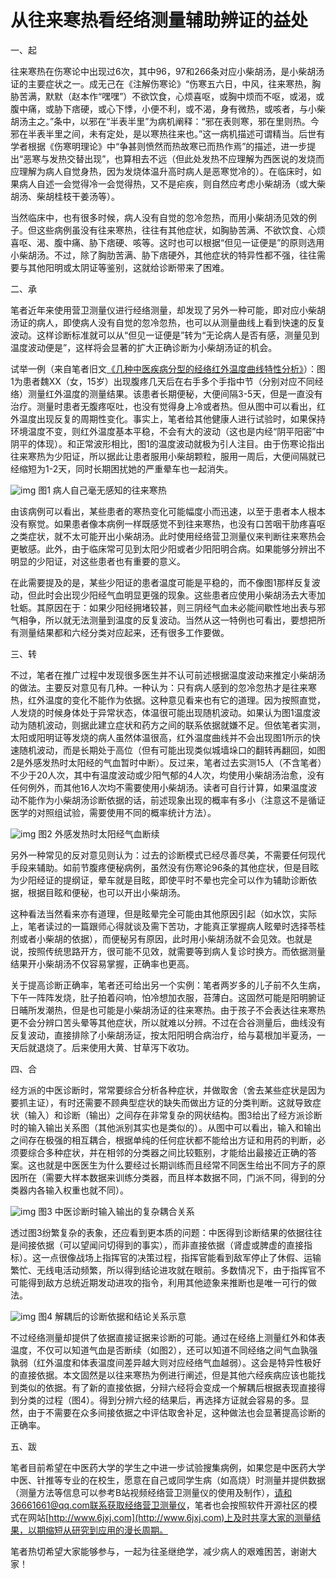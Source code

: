 # 从往来寒热看经络测量辅助辨证的益处



一、起

往来寒热在伤寒论中出现过6次，其中96，97和266条对应小柴胡汤，是小柴胡汤证的主要症状之一。成无己在《注解伤寒论》“伤寒五六日，中风，往来寒热，胸胁苦满，默默（赵本作“嘿嘿”）不欲饮食，心烦喜呕，或胸中烦而不呕，或渴，或腹中痛，或胁下痞硬，或心下悸，小便不利，或不渴，身有微热，或咳者，与小柴胡汤主之。”条中，以邪在“半表半里”为病机阐释：“邪在表则寒，邪在里则热。今邪在半表半里之间，未有定处，是以寒热往来也。”这一病机描述可谓精当。后世有学者根据《伤寒明理论》中“争甚则愤然而热故寒已而热作焉”的描述，进一步提出“恶寒与发热交替出现”，也算相去不远（但此处发热不应理解为西医说的发烧而应理解为病人自觉身热，因为发烧体温升高时病人是恶寒觉冷的）。在临床时，如果病人自述一会觉得冷一会觉得热，又不是疟疾，则自然应考虑小柴胡汤（或大柴胡汤、柴胡桂枝干姜汤等）。

当然临床中，也有很多时候，病人没有自觉的忽冷忽热，而用小柴胡汤见效的例子。但这些病例虽没有往来寒热，往往有其他症状，如胸胁苦满、不欲饮食、心烦喜呕、渴、腹中痛、胁下痞硬、咳等。这时也可以根据“但见一证便是”的原则选用小柴胡汤。不过，除了胸肋苦满、胁下痞硬外，其他症状的特异性都不强，往往需要与其他阳明或太阴证等鉴别，这就给诊断带来了困难。



二、承

笔者近年来使用营卫测量仪进行经络测量，却发现了另外一种可能，即对应小柴胡汤证的病人，即使病人没有自觉的忽冷忽热，也可以从测量曲线上看到快速的反复波动。这样诊断标准就可以从“但见一证便是”转为“无论病人是否有感，测量见到温度波动便是”，这样将会显著的扩大正确诊断为小柴胡汤证的机会。

试举一例（来自笔者旧文[《几种中医疾病分型的经络红外温度曲线特性分析》](https://6jxj.com/tcm/19.htm)）：图1为患者魏XX（女，15岁）出现腹疼几天后在右手多个手指中节（分别对应不同经络）测量红外温度的测量结果。该患者长期便秘，大便间隔3-5天，但是一直没有治疗。测量时患者无腹疼呕吐，也没有觉得身上冷或者热。但从图中可以看出，红外温度出现反复的周期性变化。事实上，笔者给其他健康人进行试验时，如果保持环境温度不变，则红外温度基本平稳，不会有大的波动（这也是内经“阴平阳密”中阴平的体现）。和正常波形相比，图1的温度波动就极为引人注目。由于伤寒论指出往来寒热为少阳证，所以据此让患者服用小柴胡颗粒，服用一周后，大便间隔就已经缩短为1-2天，同时长期困扰她的严重晕车也一起消失。

![img](http://woodwei.github.io/figures/p2/fig1.png)
图1 病人自己毫无感知的往来寒热

由该病例可以看出，某些患者的寒热变化可能幅度小而迅速，以至于患者本人根本没有察觉。如果患者像本病例一样既感觉不到往来寒热，也没有口苦咽干肋疼喜呕之类症状，就不太可能开出小柴胡汤。此时使用经络营卫测量仪来判断往来寒热会更敏感。此外，由于临床常可见到太阳少阳或者少阳阳明合病。如果能够分辨出不明显的少阳证，对这些患者也有重要的意义。

在此需要提及的是，某些少阳证的患者温度可能是平稳的，而不像图1那样反复波动，但此时会出现少阳经气血明显更强的现象。这些患者应使用小柴胡汤去大枣加牡蛎。其原因在于：如果少阳经拥堵较甚，则三阴经气血未必能间歇性地出表与邪气相争，所以就无法测量到温度的反复波动。当然从这一特例也可看出，要想把所有测量结果都和六经分类对应起来，还有很多工作要做。



三、转

不过，笔者在推广过程中发现很多医生并不认可前述根据温度波动来推定小柴胡汤的做法。主要反对意见有几种。一种认为：只有病人感到的忽冷忽热才是往来寒热，红外温度的变化不能作为依据。这种意见看来也有它的道理。因为按照直觉，人发烧的时候身体处于异常状态，体温很可能出现随机波动。如果认为图1温度波动为随机波动，则据此建立症状和药方之间的联系依据就嫌不足。但依笔者实测，太阳或阳明证等发烧的病人虽然体温很高，红外温度曲线并不会出现图1所示的快速随机波动，而是长期处于高位（但有可能出现类似城墙垛口的翻转再翻回，如图2是外感发热时太阳经的气血暂时中断）。反过来，笔者过去实测15人（不含笔者）不少于20人次，其中有温度波动或少阳气郁的4人次，均使用小柴胡汤治愈，没有任何例外，而其他16人次均不需要使用小柴胡汤。读者可自行计算，如果温度波动不能作为小柴胡汤诊断依据的话，前述现象出现的概率有多小（注意这不是循证医学的对照组试验，需要使用不同的概率统计方法）。

![img](http://woodwei.github.io/figures/p2/fig2.png)
图2 外感发热时太阳经气血断续

另外一种常见的反对意见则认为：过去的诊断模式已经尽善尽美，不需要任何现代手段来辅助。如前节腹疼便秘病例，虽然没有伤寒论96条的其他症状，但是目眩为少阳经证的提纲证，晕车就是目眩，即使平时不晕也完全可以作为辅助诊断依据，根据目眩和便秘，也可以开出小柴胡汤。

这种看法当然看来亦有道理，但是眩晕完全可能由其他原因引起（如水饮，实际上，笔者读过的一篇跟师心得就谈及需下苦功，才能真正掌握病人眩晕时选择苓桂剂或者小柴胡的依据），而便秘另有原因，此时用小柴胡汤就不会见效。也就是说，按照传统思路开方，很可能不见效，就需要等到病人复诊时换方。而依据测量结果开小柴胡汤不仅容易掌握，正确率也更高。

关于提高诊断正确率，笔者还可给出另一个实例：笔者两岁多的儿子前不久生病，下午一阵阵发烧，肚子拍着闷响，怕冷想加衣服，苔薄白。这固然可能是阳明腑证日晡所发潮热，但是也可能是小柴胡汤证的往来寒热。由于孩子不会表达往来寒热更不会分辨口苦头晕等其他症状，所以就难以分辨。不过在合谷测量后，曲线没有反复波动，直接排除了小柴胡汤证，按太阳阳明合病治疗，给与葛根加半夏汤，一天后就退烧了。后来使用大黄、甘草泻下收功。



四、合

经方派的中医诊断时，常常要综合分析各种症状，并做取舍（舍去某些症状是因为要抓主证），有时还需要不顾典型症状的缺失而做出方证的分类判断。这就导致症状（输入）和诊断（输出）之间存在非常复杂的网状结构。图3给出了经方派诊断时的输入输出关系图（其他派别其实也是类似的）。从图中可以看出，输入和输出之间存在极强的相互耦合，根据单纯的任何症状都不能给出方证和用药的判断，必须要综合多种症状，并在相邻的分类器之间比较甄别，才能给出最接近正确的答案。这也就是中医医生为什么要经过长期训练而且经常不同医生给出不同方子的原因所在（需要大样本数据来训练分类器，而且样本数据不同，门派不同，得到的分类器内各输入权重也就不同）。

![img](http://woodwei.github.io/figures/p2/fig3.png)
图3 中医诊断时输入输出的复杂耦合关系

透过图3纷繁复杂的表象，还应看到更本质的问题：中医得到诊断结果的依据往往是间接依据（可以望闻问切得到的事实），而非直接依据（肾虚或脾虚的直接指标）。这一点很像战场上指挥官的决策过程，指挥官能看到敌军停止了休假、运输繁忙、无线电活动频繁，所以得到结论进攻就在眼前。多数情况下，由于指挥官不可能得到敌方总统近期发动进攻的指令，利用其他迹象来推断也是唯一可行的做法。

![img](http://woodwei.github.io/figures/p2/fig4.png)
图4 解耦后的诊断依据和结论关系示意

不过经络测量却提供了依据直接证据来诊断的可能。通过在经络上测量红外和体表温度，不仅可以知道气血是否断续（如图2），还可以知道不同经络之间气血孰强孰弱（红外温度和体表温度间差异越大则对应经络气血越弱）。这会是特异性极好的直接依据。本文固然是以往来寒热为例进行阐述，但是其他六经疾病应该也能找到类似的依据。有了新的直接依据，分辩六经将会变成一个解耦后根据表现直接得到分类的过程（图4）。得到分辨六经的结果后，再选择方证就会容易的多。显然，由于不需要在众多间接依据之中评估取舍补足，这种做法也会显著提高诊断的正确率。

五、跋

笔者目前希望在中医药大学的学生之中进一步试验搜集病例，如果您是中医药大学中医、针推等专业的在校生，愿意在自己或同学生病（如高烧）时测量并提供数据（测量方法等信息可以参考B站视频经络营卫测量仪的使用及制作），请和36661661@qq.com联系获取经络营卫测量仪，笔者也会按照软件开源社区的模式在网站[http://www.6jxj.com](http://www.6jxj.com)上及时共享大家的测量结果，以期缩短从研究到应用的漫长周期。

笔者热切希望大家能够参与，一起为往圣继绝学，减少病人的艰难困苦，谢谢大家！



